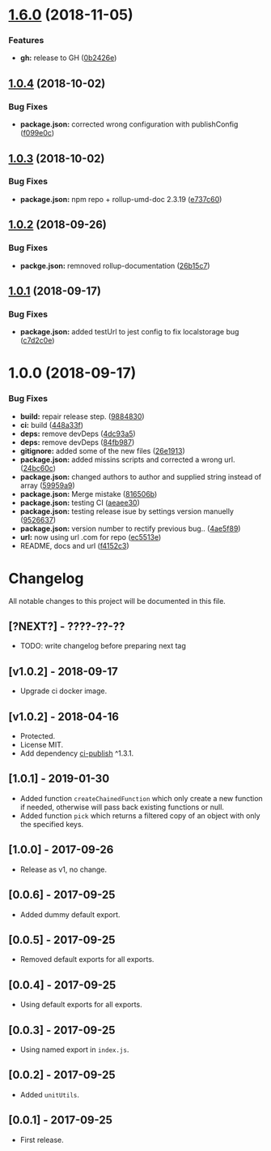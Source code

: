 # [1.6.0](https://module.kopaxgroup.com/bootstrap-styled/utils/compare/v1.5.1...v1.6.0) (2018-11-05)


### Features

* **gh:** release to GH ([0b2426e](https://module.kopaxgroup.com/bootstrap-styled/utils/commit/0b2426e))

## [1.0.4](https://module.kopaxgroup.com/bootstrap-styled/utils/compare/v1.0.3...v1.0.4) (2018-10-02)


### Bug Fixes

* **package.json:** corrected wrong configuration with publishConfig ([f099e0c](https://module.kopaxgroup.com/bootstrap-styled/utils/commit/f099e0c))

## [1.0.3](https://module.kopaxgroup.com/bootstrap-styled/utils/compare/v1.0.2...v1.0.3) (2018-10-02)


### Bug Fixes

* **package.json:** npm repo + rollup-umd-doc 2.3.19 ([e737c60](https://module.kopaxgroup.com/bootstrap-styled/utils/commit/e737c60))

## [1.0.2](https://module.kopaxgroup.com/bootstrap-styled/utils/compare/v1.0.1...v1.0.2) (2018-09-26)


### Bug Fixes

* **packge.json:** remnoved rollup-documentation ([26b15c7](https://module.kopaxgroup.com/bootstrap-styled/utils/commit/26b15c7))

## [1.0.1](https://module.kopaxgroup.com/bootstrap-styled/utils/compare/v1.0.0...v1.0.1) (2018-09-17)


### Bug Fixes

* **package.json:** added testUrl to jest config to fix localstorage bug ([c7d2c0e](https://module.kopaxgroup.com/bootstrap-styled/utils/commit/c7d2c0e))

# 1.0.0 (2018-09-17)


### Bug Fixes

* **build:** repair release step. ([9884830](https://module.kopaxgroup.com/bootstrap-styled/utils/commit/9884830))
* **ci:** build ([448a33f](https://module.kopaxgroup.com/bootstrap-styled/utils/commit/448a33f))
* **deps:** remove devDeps ([4dc93a5](https://module.kopaxgroup.com/bootstrap-styled/utils/commit/4dc93a5))
* **deps:** remove devDeps ([84fb987](https://module.kopaxgroup.com/bootstrap-styled/utils/commit/84fb987))
* **gitignore:** added some of the new files ([26e1913](https://module.kopaxgroup.com/bootstrap-styled/utils/commit/26e1913))
* **package.json:** added missins scripts and corrected a wrong url. ([24bc60c](https://module.kopaxgroup.com/bootstrap-styled/utils/commit/24bc60c))
* **package.json:** changed authors to author and supplied string instead of array ([59959a9](https://module.kopaxgroup.com/bootstrap-styled/utils/commit/59959a9))
* **package.json:** Merge mistake ([816506b](https://module.kopaxgroup.com/bootstrap-styled/utils/commit/816506b))
* **package.json:** testing CI ([aeaee30](https://module.kopaxgroup.com/bootstrap-styled/utils/commit/aeaee30))
* **package.json:** testing release isue by settings version manuelly ([9526637](https://module.kopaxgroup.com/bootstrap-styled/utils/commit/9526637))
* **package.json:** version number to rectify previous bug.. ([4ae5f89](https://module.kopaxgroup.com/bootstrap-styled/utils/commit/4ae5f89))
* **url:** now using url .com for repo ([ec5513e](https://module.kopaxgroup.com/bootstrap-styled/utils/commit/ec5513e))
* README, docs and url ([f4152c3](https://module.kopaxgroup.com/bootstrap-styled/utils/commit/f4152c3))

# Changelog

All notable changes to this project will be documented in this file.

## [?NEXT?] - ????-??-??

- TODO: write changelog before preparing next tag

## [v1.0.2] - 2018-09-17

- Upgrade ci docker image.

## [v1.0.2] - 2018-04-16

- Protected.
- License MIT.
- Add dependency [ci-publish](https://www.npmjs.com/package/ci-publish) ^1.3.1.

## [1.0.1] - 2019-01-30

- Added function `createChainedFunction` which only create a new function if needed, otherwise will pass back existing functions or null.
- Added function `pick` which returns a filtered copy of an object with only the specified keys.

## [1.0.0] - 2017-09-26

- Release as v1, no change.

## [0.0.6] - 2017-09-25

- Added dummy default export.

## [0.0.5] - 2017-09-25

- Removed default exports for all exports.

## [0.0.4] - 2017-09-25

- Using default exports for all exports.

## [0.0.3] - 2017-09-25

- Using named export in `index.js`.

## [0.0.2] - 2017-09-25

- Added `unitUtils`.

## [0.0.1] - 2017-09-25

- First release.
